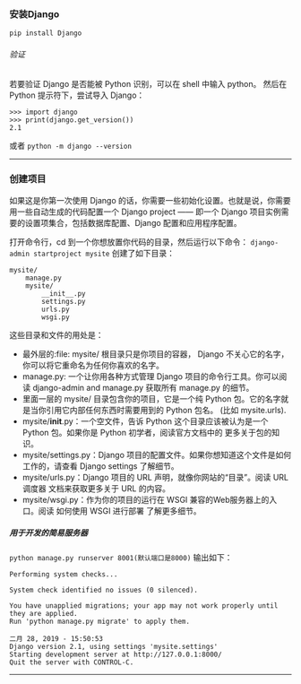 ### 安装Django
`pip install Django`

###### 验证
若要验证 Django 是否能被 Python 识别，可以在 shell 中输入 python。 然后在 Python 提示符下，尝试导入 Django：
```
>>> import django
>>> print(django.get_version())
2.1
```
或者
`python -m django --version`

---
### 创建项目
如果这是你第一次使用 Django 的话，你需要一些初始化设置。也就是说，你需要用一些自动生成的代码配置一个 Django project —— 即一个 Django 项目实例需要的设置项集合，包括数据库配置、Django 配置和应用程序配置。

打开命令行，cd 到一个你想放置你代码的目录，然后运行以下命令：
`django-admin startproject mysite`
创建了如下目录：
```
mysite/
    manage.py
    mysite/
        __init__.py
        settings.py
        urls.py
        wsgi.py
```
这些目录和文件的用处是：
* 最外层的:file: mysite/ 根目录只是你项目的容器， Django 不关心它的名字，你可以将它重命名为任何你喜欢的名字。
* manage.py: 一个让你用各种方式管理 Django 项目的命令行工具。你可以阅读 django-admin and manage.py 获取所有 manage.py 的细节。
* 里面一层的 mysite/ 目录包含你的项目，它是一个纯 Python 包。它的名字就是当你引用它内部任何东西时需要用到的 Python 包名。 (比如 mysite.urls).
* mysite/__init__.py：一个空文件，告诉 Python 这个目录应该被认为是一个 Python 包。如果你是 Python 初学者，阅读官方文档中的 更多关于包的知识。
* mysite/settings.py：Django 项目的配置文件。如果你想知道这个文件是如何工作的，请查看 Django settings 了解细节。
* mysite/urls.py：Django 项目的 URL 声明，就像你网站的“目录”。阅读 URL调度器 文档来获取更多关于 URL 的内容。
* mysite/wsgi.py：作为你的项目的运行在 WSGI 兼容的Web服务器上的入口。阅读 如何使用 WSGI 进行部署 了解更多细节。

##### 用于开发的简易服务器
`python manage.py runserver 8001(默认端口是8000)`
输出如下：
```
Performing system checks...

System check identified no issues (0 silenced).

You have unapplied migrations; your app may not work properly until they are applied.
Run 'python manage.py migrate' to apply them.

二月 28, 2019 - 15:50:53
Django version 2.1, using settings 'mysite.settings'
Starting development server at http://127.0.0.1:8000/
Quit the server with CONTROL-C.
```

---






